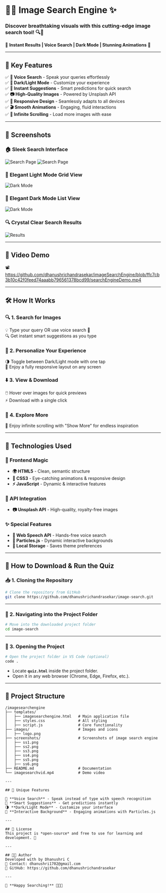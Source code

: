 # 🌄✨ Image Search Engine ✨

### Discover breathtaking visuals with this cutting-edge image search tool! 🔍🎨

🌟 **Instant Results | Voice Search | Dark Mode | Stunning Animations** 🌟

---

## 🚀 Key Features

✅ **🎤 Voice Search** - Speak your queries effortlessly  
✅ **🌙 Dark/Light Mode** - Customize your experience  
✅ **🔮 Instant Suggestions** - Smart predictions for quick search  
✅ **📷 High-Quality Images** - Powered by Unsplash API  
✅ **📱 Responsive Design** - Seamlessly adapts to all devices  
✅ **🎬 Smooth Animations** - Engaging, fluid interactions  
✅ **🔁 Infinite Scrolling** - Load more images with ease  

---

## 📸 Screenshots

### 🏠 **Sleek Search Interface**
![Search Page](screenshots/ss1.png)
![Search Page](https://github.com/dhanushrichandrasekar/imageSearchEngine/blob/ffc7cb3b10c42f0feed74aaabb796561378bcd99/screenshots/ss2.png)

### 🌙 **Elegant Light Mode Grid View**
![Dark Mode](https://github.com/dhanushrichandrasekar/imageSearchEngine/blob/ffc7cb3b10c42f0feed74aaabb796561378bcd99/screenshots/ss4.png)

### 🌙 **Elegant Dark Mode List View**
![Dark Mode](https://github.com/dhanushrichandrasekar/imageSearchEngine/blob/ffc7cb3b10c42f0feed74aaabb796561378bcd99/screenshots/ss5.png)

### 🔍 **Crystal Clear Search Results**
![Results](https://github.com/dhanushrichandrasekar/imageSearchEngine/blob/ffc7cb3b10c42f0feed74aaabb796561378bcd99/screenshots/ss3.png)

---

## 🎥 Video Demo

📽️ https://github.com/dhanushrichandrasekar/imageSearchEngine/blob/ffc7cb3b10c42f0feed74aaabb796561378bcd99/searchEngineDemo.mp4

---

## 🛠 How It Works

### 🔍 1. Search for Images
💡 Type your query OR use voice search 🎤  
🔍 Get instant smart suggestions as you type  

### 🎨 2. Personalize Your Experience
🌗 Toggle between Dark/Light mode with one tap  
📱 Enjoy a fully responsive layout on any screen  

### ⬇️ 3. View & Download
🖱️ Hover over images for quick previews  
⚡ Download with a single click  

### 🔄 4. Explore More
🔁 Enjoy infinite scrolling with "Show More" for endless inspiration  

---

## 🔧 Technologies Used

### 🎨 Frontend Magic
- **🌍 HTML5** - Clean, semantic structure  
- **🎨 CSS3** - Eye-catching animations & responsive design  
- **⚡ JavaScript** - Dynamic & interactive features  

### 🔗 API Integration
- **📷 Unsplash API** - High-quality, royalty-free images  

### ✨ Special Features
- **🎤 Web Speech API** - Hands-free voice search  
- **🌌 Particles.js** - Dynamic interactive backgrounds  
- **💾 Local Storage** - Saves theme preferences  

---
## 🚀 How to Download & Run the Quiz  

### 📥 1. Cloning the Repository  
```bash
# Clone the repository from GitHub
git clone https://github.com/dhanushrichandrasekar/image-search.git
```

---

### 📂 2. Navigating into the Project Folder  
```bash
# Move into the downloaded project folder
cd image-search
```

---

### 🏁 3. Opening the Project  
```bash
# Open the project folder in VS Code (optional)
code .
```

- Locate **`quiz.html`** inside the project folder.  
- Open it in any web browser (Chrome, Edge, Firefox, etc.).  

---

## 📂 Project Structure

```
/imagesearchengine
├── templates/
│   ├── imagesearchengine.html   # Main application file
│   ├── styles.css               # All styling
│   ├── script.js                # Core functionality
├── images/                      # Images and icons
│   ├── logo.png
├── screenshots/                 # Screenshots of image search engine
│   ├── ss1.png
│   ├── ss2.png
│   ├── ss3.png
│   ├── ss4.png
│   ├── ss5.png
│   ├── ss6.png
├── README.md                    # Documentation
└── imagesearchvid.mp4           # Demo video

---

## 🌟 Unique Features

🎤 **Voice Search** - Speak instead of type with speech recognition  
🔮 **Smart Suggestions** - Get predictions instantly  
🌗 **Dark/Light Mode** - Customize your interface  
🌌 **Interactive Background** - Engaging animations with Particles.js  

---

## 📜 License  
This project is *open-source* and free to use for learning and development. 🚀  

---

## 👨‍💻 Author  
Developed with by Dhanushri C  
📧 Contact: dhanushri1702@gmail.com  
📌 GitHub: https://github.com/dhanushrichandrasekar

---

🎉 **Happy Searching!** 📸✨🚀

